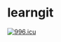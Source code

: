 # learngit
<a href="https://996.icu"><img src="https://img.shields.io/badge/link-996.icu-red.svg" alt="996.icu"></a>
